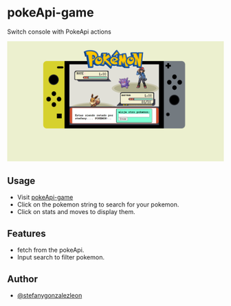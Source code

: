 # pokeApi-game
Switch console with PokeApi  actions

![preview](img/preview.png)

## Usage

* Visit [pokeApi-game](https://stefanygonzalezleon.github.io/pokeApi-game/)
* Click on the pokemon string to search for your pokemon.
* Click on stats and moves to display them.

## Features

* fetch from the pokeApi.
* Input search to filter pokemon.

## Author

- [@stefanygonzalezleon](https://www.github.com/stefanygonzalezleon)
